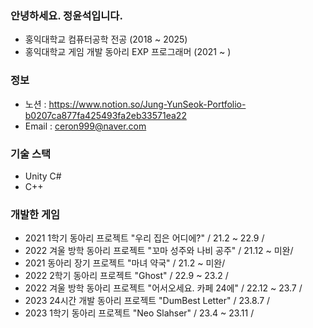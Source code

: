 ### 안녕하세요. 정윤석입니다.

- 홍익대학교 컴퓨터공학 전공 (2018 ~ 2025)
- 홍익대학교 게임 개발 동아리 EXP 프로그래머 (2021 ~ )

### 정보
- 노션 : https://www.notion.so/Jung-YunSeok-Portfolio-b0207ca877fa425493fa2eb33571ea22
- Email : ceron999@naver.com

### 기술 스택
- Unity C#
- C++

### 개발한 게임
- 2021 1학기 동아리 프로젝트 "우리 집은 어디에?" / 21.2 ~ 22.9 /
- 2022 겨울 방학 동아리 프로젝트 "꼬마 성주와 나비 공주" / 21.12 ~ 미완/
- 2021 동아리 장기 프로젝트 "마녀 약국" / 21.2 ~ 미완/
- 2022 2학기 동아리 프로젝트 "Ghost" / 22.9 ~ 23.2 /
- 2022 겨울 방학 동아리 프로젝트 "어서오세요. 카페 24에" / 22.12 ~ 23.7 /
- 2023 24시간 개발 동아리 프로젝트 "DumBest Letter" / 23.8.7 /
- 2023 1학기 동아리 프로젝트 "Neo Slahser" / 23.4 ~ 23.11 /
